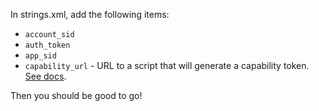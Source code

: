 In strings.xml, add the following items:

* `account_sid` 
* `auth_token` 
* `app_sid` 
* `capability_url` - URL to a script that will generate a capability token. [See docs](http://www.twilio.com/docs/quickstart/php/android-client/setup). 

Then you should be good to go!
